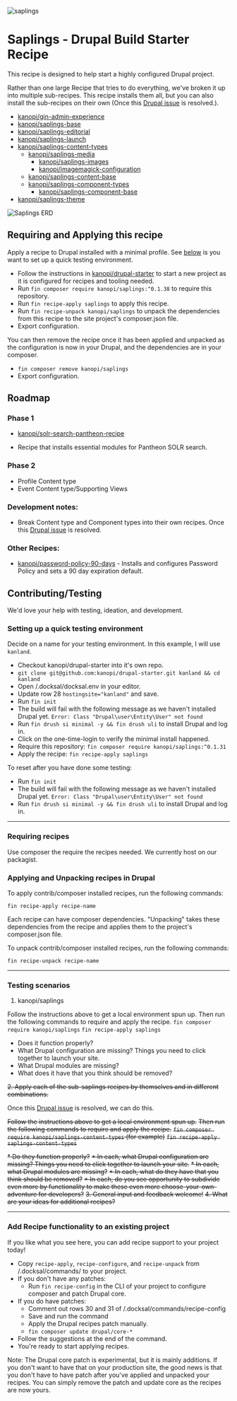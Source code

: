 ![saplings](https://github.com/kanopi/saplings/assets/5177009/a6377e32-deb2-49d8-873a-f3dd5a36fa7c)

# Saplings - Drupal Build Starter Recipe

This recipe is designed to help start a highly configured Drupal project.

Rather than one large Recipe that tries to do everything, we've broken it up
into multiple sub-recipes.  This recipe installs them all, but you can also
install the sub-recipes on their own (Once this [Drupal issue](https://www.drupal.org/project/distributions_recipes/issues/3390916)
 is resolved.).

* [kanopi/gin-admin-experience](https://github.com/kanopi/gin-admin-experience)
* [kanopi/saplings-base](https://github.com/kanopi/saplings-base)
* [kanopi/saplings-editorial](https://github.com/kanopi/saplings-editorial)
* [kanopi/saplings-launch](https://github.com/kanopi/saplings-launch)
* [kanopi/saplings-content-types](https://github.com/kanopi/saplings-content-types)
  * [kanopi/saplings-media](https://github.com/kanopi/saplings-media)
    * [kanopi/saplings-images](https://github.com/kanopi/saplings-images)
    * [kanopi/imagemagick-configuration](https://github.com/kanopi/imagemagick-configuration)
  * [kanopi/saplings-content-base](https://github.com/kanopi/saplings-content-base)
  * [kanopi/saplings-component-types](https://github.com/kanopi/saplings-component-types)
    * [kanopi/saplings-component-base](https://github.com/kanopi/saplings-component-base)
* [kanopi/saplings-theme](https://github.com/kanopi/saplings-theme)

![Saplings ERD](https://github.com/kanopi/saplings/assets/5177009/bce983a9-977b-4227-976f-764bea141073)
<!-- Created in Lucid at https://lucid.app/lucidchart/6711555d-82fc-4ea0-8cd2-9f1c65ecb4b0/edit -->

## Requiring and Applying this recipe

Apply a recipe to Drupal installed with a minimal profile.  See [below](#setting-up-a-quick-testing-environment)
 is you want to set up a quick testing environment.

- Follow the instructions in [kanopi/drupal-starter](https://github.com/kanopi/drupal-starter)
 to start a new project as it is configured for recipes and tooling needed.
- Run `fin composer require kanopi/saplings:^0.1.38` to require this repository.
- Run `fin recipe-apply saplings` to apply this recipe.
- Run `fin recipe-unpack kanopi/saplings` to unpack the dependencies from this
recipe to the site project's composer.json file.
- Export configuration.

You can then remove the recipe once it has been applied and unpacked as the
configuration is now in your Drupal, and the dependencies are in your composer.

- `fin composer remove kanopi/saplings`
- Export configuration.

## Roadmap

### Phase 1
* [kanopi/solr-search-pantheon-recipe](https://github.com/kanopi/solr-search-pantheon-recipe)
 - Recipe that installs essential modules for Pantheon SOLR search.


### Phase 2

* Profile Content type
* Event Content type/Supporting Views


### Development notes:
* Break Content type and Component types into their own recipes. Once this [Drupal issue](https://www.drupal.org/project/distributions_recipes/issues/3390916) is resolved.


### Other Recipes:
* [kanopi/password-policy-90-days](https://packagist.org/packages/kanopi/password-policy-90-days) - Installs and configures Password Policy and sets a 90 day expiration default.

## Contributing/Testing
We'd love your help with testing, ideation, and development.

### Setting up a quick testing environment
Decide on a name for your testing environment.  In this example, I will use `kanland`.

* Checkout kanopi/drupal-starter into it's own repo.
* `git clone git@github.com:kanopi/drupal-starter.git kanland && cd kanland`
* Open /.docksal/docksal.env in your editor.
* Update row 28 `hostingsite="kanland"` and save.
* Run `fin init`
* The build will fail with the following message as we haven't installed Drupal yet. `Error: Class "Drupal\user\Entity\User" not found`
* Run `fin drush si minimal -y && fin drush uli` to install Drupal and log in.
* Click on the one-time-login to verify the minimal install happened.
* Require this repository: `fin composer require kanopi/saplings:^0.1.31`
* Apply the recipe: `fin recipe-apply saplings`

To reset after you have done some testing:

* Run `fin init`
* The build will fail with the following message as we haven't installed Drupal yet. `Error: Class "Drupal\user\Entity\User" not found`
* Run `fin drush si minimal -y && fin drush uli` to install Drupal and log in.

---

### Requiring recipes
Use composer the require the recipes needed.  We currently host on our packagist.

### Applying and Unpacking recipes in Drupal
To apply contrib/composer installed recipes, run the following commands:

`fin recipe-apply recipe-name`

Each recipe can have composer dependencies. "Unpacking" takes these dependencies from the recipe and applies them to the project's composer.json file.

To unpack contrib/composer installed recipes, run the following commands:

`fin recipe-unpack recipe-name`

---

### Testing scenarios

1. kanopi/saplings

Follow the instructions above to get a local environment spun up.
Then run the following commands to require and apply the recipe.
`fin composer require kanopi/saplings`
`fin recipe-apply saplings`

  * Does it function properly?
  * What Drupal configuration are missing? Things you need to click together to launch your site.
  * What Drupal modules are missing?
  * What does it have that you think should be removed?

~~2. Apply each of the sub-saplings recipes by themselves and in different combinations.~~

Once this [Drupal issue](https://www.drupal.org/project/distributions_recipes/issues/3390916) is resolved, we can do this.

~~Follow the instructions above to get a local environment spun up.~~
~~Then run the following commands to require and apply the recipe.~~
~~`fin composer require kanopi/saplings-content-types` (for example)~~
~~`fin recipe-apply saplings-content-types`~~


~~* Do they function properly?~~
~~* In each, what Drupal configuration are missing? Things you need to click together to launch your site.~~
~~* In each, what Drupal modules are missing?~~
~~* In each, what do they have that you think should be removed?~~
~~* In each, do you see opportunity to subdivide even more by functionality to make these even more choose-your-own-adventure for developers?~~
~~3. General input and feedback welcome!~~
~~4. What are your ideas for additional recipes?~~

---

### Add Recipe functionality to an existing project
If you like what you see here, you can add recipe support to your project today!

* Copy `recipe-apply`, `recipe-configure`, and `recipe-unpack` from /.docksal/commands/ to your project.
* If you don't have any patches:
  * Run `fin recipe-config` in the CLI of your project to configure composer and patch Drupal core.
* If you do have patches:
  * Comment out rows 30 and 31 of /.docksal/commands/recipe-config
  * Save and run the command
  * Apply the Drupal recipes patch manually.
  * `fin composer update drupal/core-*`
* Follow the suggestions at the end of the command.
* You're ready to start applying recipes.

Note: The Drupal core patch is experimental, but it is mainly additions.  If you don't want to have that on your production site, the good news is that you don't have to have patch after you've applied and unpacked your recipes.  You can simply remove the patch and update core as the recipes are now yours.
